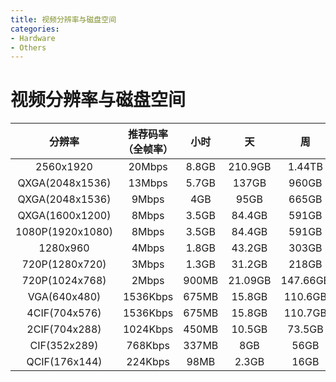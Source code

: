 ```yaml
---
title: 视频分辨率与磁盘空间
categories:
- Hardware
- Others
---
```

# 视频分辨率与磁盘空间

分辨率|推荐码率（全帧率）|小时 |天 |周| 月 | 半年
:---:|:---:|:---:|:---:|:---:|:---:|:---:
2560x1920|	20Mbps|	8.8GB|	210.9GB|	1.44TB|	6.18TB|	37.8TB
QXGA(2048x1536)	|13Mbps	|5.7GB|137GB|	960GB|	4TB	|24TB
QXGA(2048x1536)|	9Mbps|	4GB|	95GB|	665GB|	2.78TB|	16.68TB
QXGA(1600x1200)	|8Mbps|	3.5GB|	84.4GB|	591GB|	2.47TB|	14.82TB
1080P(1920x1080)|	8Mbps|	3.5GB|	84.4GB|	591GB|	2.47TB|	14.82TB
1280x960|	4Mbps|	1.8GB|	43.2GB|	303GB|	1.21TB|	7.26TB
720P(1280x720)|	3Mbps|	1.3GB|	31.2GB|	218GB|	874GB|	5.30TB
720P(1024x768)|	2Mbps	|900MB	|21.09GB	|147.66GB|	632.8GB|	3.7TB
VGA(640x480)|	1536Kbps|	675MB|	15.8GB|	110.6GB	|474GB|	2.78TB
4CIF(704x576)|	1536Kbps|	675MB|	15.8GB|	110.7GB|	474GB|	2.78TB
2CIF(704x288)|	1024Kbps|	450MB|	10.5GB|	73.5GB|	315GB|	1.85TB
CIF(352x289)|	768Kbps|	337MB|	8GB|56GB|	245GB|	1.41TB
QCIF(176x144)|	224Kbps|	98MB|	2.3GB|	16GB|	70GB|	420GB
